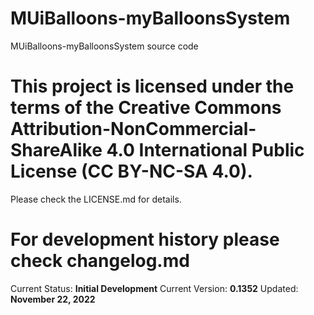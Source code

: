 # MUiBalloons-myBalloonsSystem

MUiBalloons-myBalloonsSystem source code

# This project is licensed under the terms of the Creative Commons Attribution-NonCommercial-ShareAlike 4.0 International Public License (CC BY-NC-SA 4.0).

Please check the LICENSE.md for details.

# For development history please check changelog.md

Current Status: **Initial Development**
Current Version: **0.1352**
Updated: **November 22, 2022**


